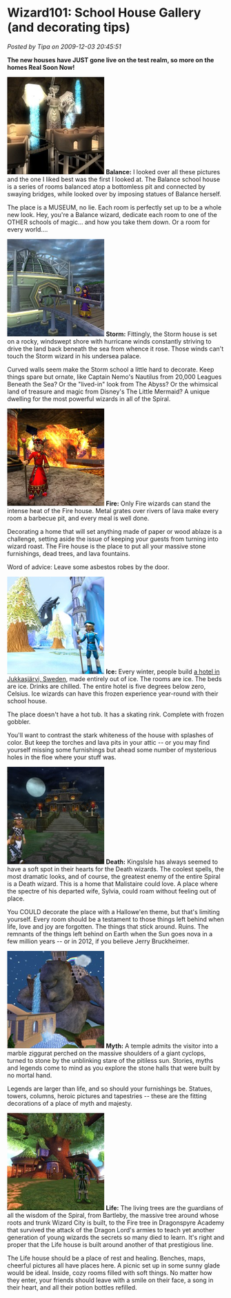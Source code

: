 # Wizard101: School House Gallery (and decorating tips)

*Posted by Tipa on 2009-12-03 20:45:51*

**The new houses have JUST gone live on the test realm, so more on the homes Real Soon Now!**

[![Ramping up the Balance School](../../../uploads/2009/12/BalanceSchool2-225x225.jpg "Ramping up the Balance School")](../../../uploads/2009/12/BalanceSchool2.jpg) **Balance:** I looked over all these pictures and the one I liked best was the first I looked at. The Balance school house is a series of rooms balanced atop a bottomless pit and connected by swaying bridges, while looked over by imposing statues of Balance herself.

The place is a MUSEUM, no lie. Each room is perfectly set up to be a whole new look. Hey, you're a Balance wizard, dedicate each room to one of the OTHER schools of magic... and how you take them down. Or a room for every world....

[![Storm School](../../../uploads/2009/12/StormSchool2-225x225.jpg "Storm School")](../../../uploads/2009/12/StormSchool2.jpg) **Storm:** Fittingly, the Storm house is set on a rocky, windswept shore with hurricane winds constantly striving to drive the land back beneath the sea from whence it rose. Those winds can't touch the Storm wizard in his undersea palace.

Curved walls seem make the Storm school a little hard to decorate. Keep things spare but ornate, like Captain Nemo's Nautilus from 20,000 Leagues Beneath the Sea? Or the "lived-in" look from The Abyss? Or the whimsical land of treasure and magic from Disney's The Little Mermaid? A unique dwelling for the most powerful wizards in all of the Spiral.

[![Working the Firehouse](../../../uploads/2009/12/FireHouse3-225x225.jpg "Working the Firehouse")](../../../uploads/2009/12/FireHouse3.jpg) **Fire:** Only Fire wizards can stand the intense heat of the Fire house. Metal grates over rivers of lava make every room a barbecue pit, and every meal is well done.

Decorating a home that will set anything made of paper or wood ablaze is a challenge, setting aside the issue of keeping your guests from turning into wizard roast. The Fire house is the place to put all your massive stone furnishings, dead trees, and lava fountains.

Word of advice: Leave some asbestos robes by the door.

[![North of the Arctic Circle](../../../uploads/2009/12/IceHouse1-225x225.jpg "North of the Arctic Circle")](../../../uploads/2009/12/IceHouse1.jpg) **Ice:** Every winter, people build [a hotel in Jukkasjärvi, Sweden](http://www.icehotel.com/uk/ICEHOTEL/), made entirely out of ice. The rooms are ice. The beds are ice. Drinks are chilled. The entire hotel is five degrees below zero, Celsius. Ice wizards can have this frozen experience year-round with their school house.

The place doesn't have a hot tub. It has a skating rink. Complete with frozen gobbler.

You'll want to contrast the stark whiteness of the house with splashes of color. But keep the torches and lava pits in your attic -- or you may find yourself missing some furnishings but ahead some number of mysterious holes in the floe where your stuff was.

[![Welcome to Zombie House](../../../uploads/2009/12/DeathSchool1-225x225.jpg "Welcome to Zombie House")](../../../uploads/2009/12/DeathSchool1.jpg) **Death:** KingsIsle has always seemed to have a soft spot in their hearts for the Death wizards. The coolest spells, the most dramatic looks, and of course, the greatest enemy of the entire Spiral is a Death wizard. This is a home that Malistaire could love. A place where the spectre of his departed wife, Sylvia, could roam without feeling out of place.

You COULD decorate the place with a Hallowe'en theme, but that's limiting yourself. Every room should be a testament to those things left behind when life, love and joy are forgotten. The things that stick around. Ruins. The remnants of the things left behind on Earth when the Sun goes nova in a few million years -- or in 2012, if you believe Jerry Bruckheimer.

[![Cyclops Shrugged](../../../uploads/2009/12/MythHouse3-225x225.jpg "Cyclops Shrugged")](../../../uploads/2009/12/MythHouse3.jpg) **Myth:** A temple admits the visitor into a marble ziggurat perched on the massive shoulders of a giant cyclops, turned to stone by the unblinking stare of the pitiless sun. Stories, myths and legends come to mind as you explore the stone halls that were built by no mortal hand.

Legends are larger than life, and so should your furnishings be. Statues, towers, columns, heroic pictures and tapestries -- these are the fitting decorations of a place of myth and majesty.

[![Bartleby? Izzat you?](../../../uploads/2009/12/LifeHouse1-225x225.jpg "Bartleby? Izzat you?")](../../../uploads/2009/12/LifeHouse1.jpg) **Life:** The living trees are the guardians of all the wisdom of the Spiral, from Bartleby, the massive tree around whose roots and trunk Wizard City is built, to the Fire tree in Dragonspyre Academy that survived the attack of the Dragon Lord's armies to teach yet another generation of young wizards the secrets so many died to learn. It's right and proper that the Life house is built around another of that prestigious line.

The Life house should be a place of rest and healing. Benches, maps, cheerful pictures all have places here. A picnic set up in some sunny glade would be ideal. Inside, cozy rooms filled with soft things. No matter how they enter, your friends should leave with a smile on their face, a song in their heart, and all their potion bottles refilled.


